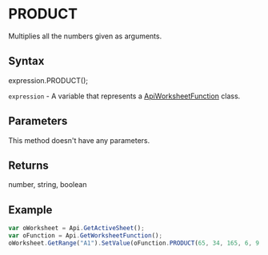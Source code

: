 # PRODUCT

Multiplies all the numbers given as arguments.

## Syntax

expression.PRODUCT();

`expression` - A variable that represents a [ApiWorksheetFunction](../ApiWorksheetFunction.md) class.

## Parameters

This method doesn't have any parameters.

## Returns

number, string, boolean

## Example



```javascript
var oWorksheet = Api.GetActiveSheet();
var oFunction = Api.GetWorksheetFunction();
oWorksheet.GetRange("A1").SetValue(oFunction.PRODUCT(65, 34, 165, 6, 9, 54));
```
